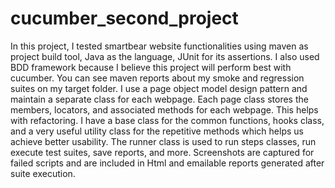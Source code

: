 # cucumber_second_project
In this project, I tested smartbear website functionalities using maven as project build tool, Java as the language, JUnit for its assertions. 
I also used BDD framework because I believe this project will perform best with cucumber. 
You can see maven reports about my smoke and regression suites on my target folder. 
I use a page object model design pattern and maintain a separate class for each webpage. Each page class stores the members, locators, and associated methods for each webpage. This helps with refactoring.
I have a base class for the common functions, hooks class, and a very useful utility class for the repetitive methods which helps us achieve better usability.
The runner class is used to run steps classes, run execute test suites, save reports, and more.
Screenshots are captured for failed scripts and are included in Html and emailable reports generated after suite execution.
